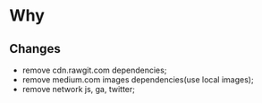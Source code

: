 # Why

## Changes

- remove cdn.rawgit.com dependencies;
- remove medium.com images dependencies(use local images);
- remove network js, ga, twitter;

